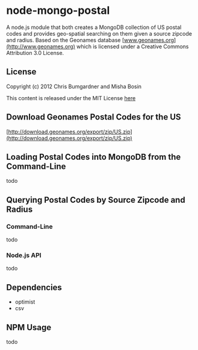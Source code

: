 # node-mongo-postal

A node.js module that both creates a MongoDB collection of US postal codes and provides geo-spatial searching on them given a source zipcode and radius. Based on the Geonames database [www.geonames.org](http://www.geonames.org) which is licensed under a Creative Commons Attribution 3.0 License.

## License
Copyright (c) 2012 Chris Bumgardner and Misha Bosin

This content is released under the MIT License [here](https://github.com/cbumgard/node-mongo-postal/blob/master/LICENSE)

## Download Geonames Postal Codes for the US
[http://download.geonames.org/export/zip/US.zip](http://download.geonames.org/export/zip/US.zip)

## Loading Postal Codes into MongoDB from the Command-Line
todo

## Querying Postal Codes by Source Zipcode and Radius

### Command-Line
todo

### Node.js API
todo

## Dependencies

* optimist
* csv

## NPM Usage
todo